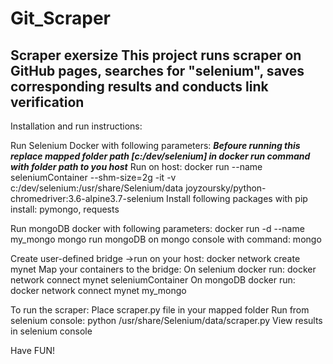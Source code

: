 # Git_Scraper
Scraper exersize
This project runs scraper on GitHub pages, searches for "selenium", saves corresponding results and conducts link verification
------------------------------------------------------------------------------------------------------------------------------
Installation and run instructions:

Run Selenium Docker with following parameters:
  ***Befoure running this replace mapped folder path [c:/dev/selenium] in docker run command with folder path to you host***
  Run on host: docker run --name seleniumContainer --shm-size=2g -it -v c:/dev/selenium:/usr/share/Selenium/data joyzoursky/python-chromedriver:3.6-alpine3.7-selenium
Install following packages with pip install: pymongo, requests

Run mongoDB docker with following parameters:
 docker run -d --name my_mongo mongo
 run mongoDB on mongo console with command: mongo


Create user-defined bridge ->run on your host: docker network create mynet
Map your containers to the bridge:
  On selenium docker run: docker network connect mynet seleniumContainer
  On mongoDB  docker run: docker network connect mynet my_mongo

To run the scraper:
Place scraper.py file in your mapped folder
Run from selenium console: python /usr/share/Selenium/data/scraper.py
View results in selenium console

Have FUN!
